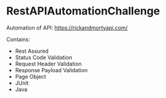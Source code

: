 # RestAPIAutomationChallenge

Automation of API: https://rickandmortyapi.com/

Contains:

- Rest Assured 
- Status Code Validation
- Request Header Validation
- Response Payload Validation
- Page Object 
- JUnit
- Java

